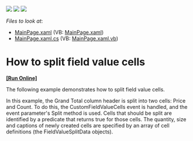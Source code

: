 <!-- default badges list -->
![](https://img.shields.io/endpoint?url=https://codecentral.devexpress.com/api/v1/VersionRange/128578285/11.2.5%2B)
[![](https://img.shields.io/badge/Open_in_DevExpress_Support_Center-FF7200?style=flat-square&logo=DevExpress&logoColor=white)](https://supportcenter.devexpress.com/ticket/details/E3878)
[![](https://img.shields.io/badge/📖_How_to_use_DevExpress_Examples-e9f6fc?style=flat-square)](https://docs.devexpress.com/GeneralInformation/403183)
<!-- default badges end -->
<!-- default file list -->
*Files to look at*:

* [MainPage.xaml](./CS/DXPivotGrid_SplittingCells/MainPage.xaml) (VB: [MainPage.xaml](./VB/DXPivotGrid_SplittingCells/MainPage.xaml))
* [MainPage.xaml.cs](./CS/DXPivotGrid_SplittingCells/MainPage.xaml.cs) (VB: [MainPage.xaml.vb](./VB/DXPivotGrid_SplittingCells/MainPage.xaml.vb))
<!-- default file list end -->
# How to split field value cells
<!-- run online -->
**[[Run Online]](https://codecentral.devexpress.com/e3878)**
<!-- run online end -->


<p>The following example demonstrates how to split field value cells.</p><p>In this example, the Grand Total column header is split into two cells: Price and Count. To do this, the CustomFieldValueCells event is handled, and the event parameter's Split method is used. Cells that should be split are identified by a predicate that returns true for those cells. The quantity, size and captions of newly created cells are specified by an array of cell definitions (the FieldValueSplitData objects).</p><br />


<br/>


